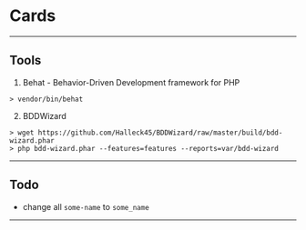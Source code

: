 # Cards

---


## Tools

1. Behat - Behavior-Driven Development framework for PHP

```
> vendor/bin/behat
```

2. BDDWizard

```
> wget https://github.com/Halleck45/BDDWizard/raw/master/build/bdd-wizard.phar
> php bdd-wizard.phar --features=features --reports=var/bdd-wizard
```

---


## Todo

- change all `some-name` to `some_name`

---
